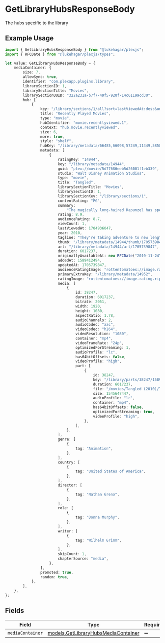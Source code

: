 # GetLibraryHubsResponseBody

The hubs specific to the library

## Example Usage

```typescript
import { GetLibraryHubsResponseBody } from "@lukehagar/plexjs";
import { RFCDate } from "@lukehagar/plexjs/types";

let value: GetLibraryHubsResponseBody = {
    mediaContainer: {
        size: 7,
        allowSync: true,
        identifier: "com.plexapp.plugins.library",
        librarySectionID: 1,
        librarySectionTitle: "Movies",
        librarySectionUUID: "322a231a-b7f7-49f5-920f-14c61199cd30",
        hub: [
            {
                key: "/library/sections/1/all?sort=lastViewedAt:desc&unwatched=0&viewOffset=0",
                title: "Recently Played Movies",
                type: "movie",
                hubIdentifier: "movie.recentlyviewed.1",
                context: "hub.movie.recentlyviewed",
                size: 6,
                more: true,
                style: "shelf",
                hubKey: "/library/metadata/66485,66098,57249,11449,5858,14944",
                metadata: [
                    {
                        ratingKey: "14944",
                        key: "/library/metadata/14944",
                        guid: "plex://movie/5d77686eeb5d26001f1eb339",
                        studio: "Walt Disney Animation Studios",
                        type: "movie",
                        title: "Tangled",
                        librarySectionTitle: "Movies",
                        librarySectionID: 1,
                        librarySectionKey: "/library/sections/1",
                        contentRating: "PG",
                        summary:
                            "The magically long-haired Rapunzel has spent her entire life in a tower, but now that a runaway thief has stumbled upon her, she is about to discover the world for the first time, and who she really is.",
                        rating: 8.9,
                        audienceRating: 8.7,
                        viewCount: 1,
                        lastViewedAt: 1704936047,
                        year: 2010,
                        tagline: "They're taking adventure to new lengths.",
                        thumb: "/library/metadata/14944/thumb/1705739847",
                        art: "/library/metadata/14944/art/1705739847",
                        duration: 6017237,
                        originallyAvailableAt: new RFCDate("2010-11-24T00:00:00Z"),
                        addedAt: 1589412494,
                        updatedAt: 1705739847,
                        audienceRatingImage: "rottentomatoes://image.rating.upright",
                        primaryExtraKey: "/library/metadata/14952",
                        ratingImage: "rottentomatoes://image.rating.ripe",
                        media: [
                            {
                                id: 38247,
                                duration: 6017237,
                                bitrate: 2051,
                                width: 1920,
                                height: 1080,
                                aspectRatio: 1.78,
                                audioChannels: 2,
                                audioCodec: "aac",
                                videoCodec: "h264",
                                videoResolution: "1080",
                                container: "mp4",
                                videoFrameRate: "24p",
                                optimizedForStreaming: 1,
                                audioProfile: "lc",
                                has64bitOffsets: false,
                                videoProfile: "high",
                                part: [
                                    {
                                        id: 38247,
                                        key: "/library/parts/38247/1589412494/file.mp4",
                                        duration: 6017237,
                                        file: "/movies/Tangled (2010)/Tangled (2010) Bluray-1080p.mp4",
                                        size: 1545647447,
                                        audioProfile: "lc",
                                        container: "mp4",
                                        has64bitOffsets: false,
                                        optimizedForStreaming: true,
                                        videoProfile: "high",
                                    },
                                ],
                            },
                        ],
                        genre: [
                            {
                                tag: "Animation",
                            },
                        ],
                        country: [
                            {
                                tag: "United States of America",
                            },
                        ],
                        director: [
                            {
                                tag: "Nathan Greno",
                            },
                        ],
                        role: [
                            {
                                tag: "Donna Murphy",
                            },
                        ],
                        writer: [
                            {
                                tag: "Wilhelm Grimm",
                            },
                        ],
                        skipCount: 1,
                        chapterSource: "media",
                    },
                ],
                promoted: true,
                random: true,
            },
        ],
    },
};
```

## Fields

| Field                                                                            | Type                                                                             | Required                                                                         | Description                                                                      |
| -------------------------------------------------------------------------------- | -------------------------------------------------------------------------------- | -------------------------------------------------------------------------------- | -------------------------------------------------------------------------------- |
| `mediaContainer`                                                                 | [models.GetLibraryHubsMediaContainer](../models/getlibraryhubsmediacontainer.md) | :heavy_minus_sign:                                                               | N/A                                                                              |